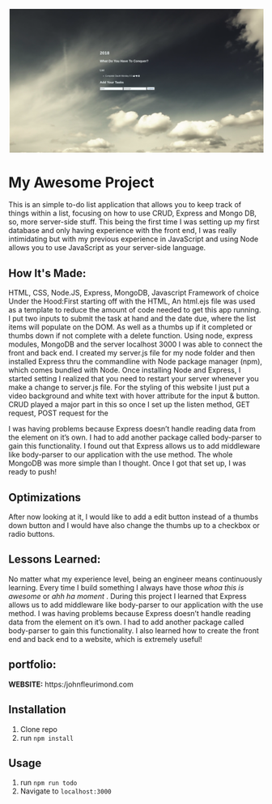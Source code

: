 ![2018 To Do List!](public/to-do-2018.png)

# My Awesome Project
This is an simple to-do list application that allows you to keep track of things within a list, focusing on how to use CRUD, Express and Mongo DB, so, more server-side stuff. This being the first time I was setting up my first database and only having experience with the front end, I was really intimidating but with my previous experience in JavaScript and using Node allows you to use JavaScript as your server-side language.

## How It's Made:
HTML, CSS, Node.JS, Express, MongoDB, Javascript Framework of choice Under the Hood:First starting off with the HTML, An html.ejs file was used as a template to reduce the amount of code needed to get this app running. I put two inputs to submit the task at hand and the date due, where the list items will populate on the DOM. As well as a thumbs up if it completed or thumbs down if not complete with a delete function. Using node, express modules, MongoDB and the server localhost 3000 I was able to connect the front and back end. I created my server.js file for my node folder and then installed Express thru the commandline with Node package manager (npm), which comes bundled with Node. Once installing Node and Express, I started setting I realized that you need to restart your server whenever you make a change to server.js file. For the styling of this website I just put a video background and white text with hover attribute for the input & button. CRUD played a major part in this so once I set up the listen method, GET request, POST request for the <form> I was having problems because Express doesn’t handle reading data from the <form> element on it’s own. I had to add another package called body-parser to gain this functionality. I found out that Express allows us to add middleware like body-parser to our application with the use method. The whole MongoDB was more simple than I thought. Once I got that set up, I was ready to push!


## Optimizations
After now looking at it, I would like to add a edit button instead of a thumbs down button and I would have also change the thumbs up to a checkbox or radio buttons.

## Lessons Learned:

No matter what my experience level, being an engineer means continuously learning. Every time I build something I always have those *whoa this is awesome* or *ahh ha moment* . During this project I learned that Express allows us to add middleware like body-parser to our application with the use method. I was having problems because Express doesn’t handle reading data from the <form> element on it’s own. I had to add another package called body-parser to gain this functionality. I also learned how to create the front end and back end to a website, which is extremely useful!

## portfolio:

**WEBSITE:** https:/johnfleurimond.com



## Installation

1. Clone repo
2. run `npm install`

## Usage

1. run `npm run todo`
2. Navigate to `localhost:3000`
